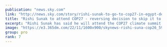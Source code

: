 ```yaml
---
publication: "news.sky.com"
link: "http://news.sky.com/story/rishi-sunak-to-go-to-cop27-in-egypt-despite-earlier-saying-he-couldnt-go-12736272"
title: "Rishi Sunak to attend COP27 - reversing decision to skip it to focus on economy"
excerpt: "Rishi Sunak has said he will attend the COP27 climate summit in Egypt, in what has been branded a 'screeching U-turn'. "
image: "https://e3.365dm.com/22/11/1600x900/skynews-rishi-suna-cop26_5951781.jpg?20221102100806"
group: pro
rank: 7
---
```

